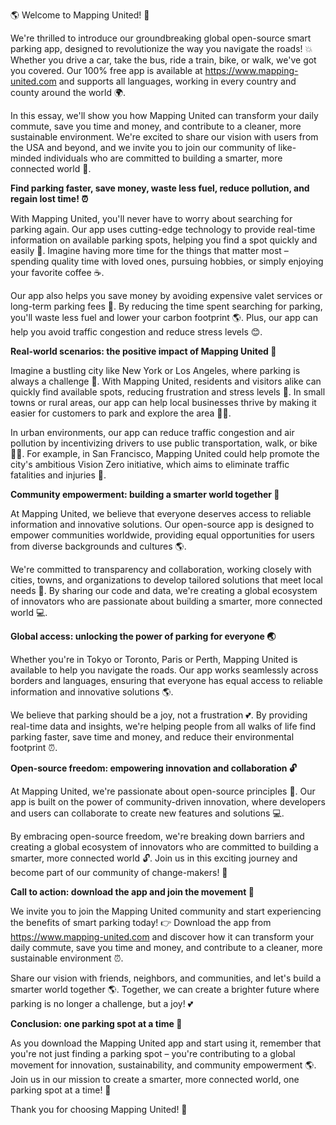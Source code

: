 🌎 Welcome to Mapping United! 🚀

We're thrilled to introduce our groundbreaking global open-source smart parking app, designed to revolutionize the way you navigate the roads! 💥 Whether you drive a car, take the bus, ride a train, bike, or walk, we've got you covered. Our 100% free app is available at https://www.mapping-united.com and supports all languages, working in every country and county around the world 🌍.

In this essay, we'll show you how Mapping United can transform your daily commute, save you time and money, and contribute to a cleaner, more sustainable environment. We're excited to share our vision with users from the USA and beyond, and we invite you to join our community of like-minded individuals who are committed to building a smarter, more connected world 🌟.

**Find parking faster, save money, waste less fuel, reduce pollution, and regain lost time! ⏰**

With Mapping United, you'll never have to worry about searching for parking again. Our app uses cutting-edge technology to provide real-time information on available parking spots, helping you find a spot quickly and easily 🚀. Imagine having more time for the things that matter most – spending quality time with loved ones, pursuing hobbies, or simply enjoying your favorite coffee ☕️.

Our app also helps you save money by avoiding expensive valet services or long-term parking fees 💸. By reducing the time spent searching for parking, you'll waste less fuel and lower your carbon footprint 🌎. Plus, our app can help you avoid traffic congestion and reduce stress levels 😊.

**Real-world scenarios: the positive impact of Mapping United 🌃**

Imagine a bustling city like New York or Los Angeles, where parking is always a challenge 🚗. With Mapping United, residents and visitors alike can quickly find available spots, reducing frustration and stress levels 💪. In small towns or rural areas, our app can help local businesses thrive by making it easier for customers to park and explore the area 🏃‍♀️.

In urban environments, our app can reduce traffic congestion and air pollution by incentivizing drivers to use public transportation, walk, or bike 🚴‍♂️. For example, in San Francisco, Mapping United could help promote the city's ambitious Vision Zero initiative, which aims to eliminate traffic fatalities and injuries 🚨.

**Community empowerment: building a smarter world together 💪**

At Mapping United, we believe that everyone deserves access to reliable information and innovative solutions. Our open-source app is designed to empower communities worldwide, providing equal opportunities for users from diverse backgrounds and cultures 🌎.

We're committed to transparency and collaboration, working closely with cities, towns, and organizations to develop tailored solutions that meet local needs 👥. By sharing our code and data, we're creating a global ecosystem of innovators who are passionate about building a smarter, more connected world 💻.

**Global access: unlocking the power of parking for everyone 🌏**

Whether you're in Tokyo or Toronto, Paris or Perth, Mapping United is available to help you navigate the roads. Our app works seamlessly across borders and languages, ensuring that everyone has equal access to reliable information and innovative solutions 🌎.

We believe that parking should be a joy, not a frustration 💕. By providing real-time data and insights, we're helping people from all walks of life find parking faster, save time and money, and reduce their environmental footprint ⏰.

**Open-source freedom: empowering innovation and collaboration 🔓**

At Mapping United, we're passionate about open-source principles 🌟. Our app is built on the power of community-driven innovation, where developers and users can collaborate to create new features and solutions 💻.

By embracing open-source freedom, we're breaking down barriers and creating a global ecosystem of innovators who are committed to building a smarter, more connected world 🔓. Join us in this exciting journey and become part of our community of change-makers! 🌟

**Call to action: download the app and join the movement 🚀**

We invite you to join the Mapping United community and start experiencing the benefits of smart parking today! 👉 Download the app from https://www.mapping-united.com and discover how it can transform your daily commute, save you time and money, and contribute to a cleaner, more sustainable environment ⏰.

Share our vision with friends, neighbors, and communities, and let's build a smarter world together 🌎. Together, we can create a brighter future where parking is no longer a challenge, but a joy! 💕

**Conclusion: one parking spot at a time 🚀**

As you download the Mapping United app and start using it, remember that you're not just finding a parking spot – you're contributing to a global movement for innovation, sustainability, and community empowerment 🌎. Join us in our mission to create a smarter, more connected world, one parking spot at a time! 💪

Thank you for choosing Mapping United! 🙏